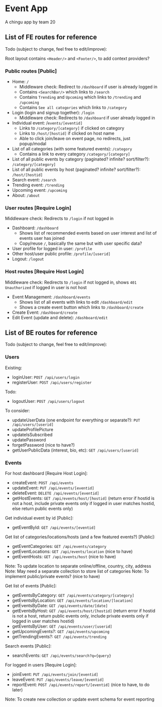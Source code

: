 # Event App

A chingu app by team 20

## List of FE routes for reference

Todo (subject to change, feel free to edit/improve):

Root layout contains `<Header/>` and `<Footer/>`, to add context providers?

### Public routes [Public]

- Home: `/`
  - Middleware check: Redirect to `/dashboard` if user is already logged in
  - Contains `<SearchBar/>` which links to `/search`
  - Contains `Trending` and `Upcoming` which links to `/trending` and `/upcoming`
  - Contains `See all catogories` which links to `/category`
- Login (login and signup together): `/login`
  - Middleware check: Redirects to `/dashboard` if user already logged in
- Individual event: /`events/[eventid]`
  - Links to `/category/[category]` if clicked on category
  - Links to `/host/[hostid]` if clicked on host name
  - Able to click join/leave on event page, no redirects, just popup/modal
- List of all categories (with some featured events): `/category`
  - Contains a link to every category `/category/[category]`
- List of all public events by category (paginated? infinite? sort/filter?): `/category/[category]`
- List of all public events by host (paginated? infinite? sort/filter?): `/host/[hostid]`
- Search event: `/search`
- Trending event: `/trending`
- Upcoming event: `/upcoming`
- About: `/about`

### User routes [Require Login]

Middleware check: Redirects to `/login` if not logged in

- Dashboard: `/dashboard`
  - Shows list of recommended events based on user interest and list of events user has joined
  - Copy/reuse `/`, basically the same but with user specific data?
- User profile for logged in user: `/profile`
- Other host/user public profile: `/profile/[userid]`
- Logout: `/logout`

### Host routes [Require Host Login]

Middleware check: Redirects to `/login` if not logged in, shows `401 Unauthorized` if logged in user is not host

- Event Management: `/dashboard/events`
  - Shows list of all events with links to edit `/dashboard/edit`
  - Shows a create event button which links to `/dashboard/create`
- Create Event: `/dashboard/create`
- Edit Event (update and delete): `/dashboard/edit`

## List of BE routes for reference

Todo (subject to change, feel free to edit/improve):

### Users

Existing:

- loginUser: `POST /api/users/login`
- registerUser: `POST /api/users/register`

Todo:

- logoutUser: `POST /api/users/logout`

To consider:

- updateUserData (one endpoint for everything or separate?): `PUT /api/users/[userid]`
- updateProfilePicture
- updateIsSubscribed
- updatePassword
- forgetPassword (nice to have?)
- getUserPublicData (interest, bio, etc): `GET /api/users/[userid]`

### Events

For host dashboard [Require Host Login]:

- createEvent: `POST /api/events`
- updateEvent: `PUT /api/events/[eventid]`
- deleteEvent: `DELETE /api/events/[eventid]`
- getHostEvents: `GET /api/events/host/[hostid]` (return error if hostid is not a host, include private events only if logged in user matches hostid, else return public events only)

Get individual event by id [Public]:

- getEventById: `GET /api/events/[eventid]`

Get list of categories/locations/hosts (and a few featured events?) [Public]:

- getEventCategories: `GET /api/events/category`
- getEventLocations: `GET /api/events/location` (nice to have)
- getEventHosts: `GET /api/events/host` (nice to have)

Note: To update location to separate online/offline, country, city, address
Note: May need a separate collection to store list of categories
Note: To implement public/private events? (nice to have)

Get list of events [Public]:

- getEventsByCategory: `GET /api/events/category/[category]`
- getEventsByLocation: `GET /api/events/location/[location]`
- getEventsByDate: `GET /api/events/date/[date]`
- getEventsByHost: `GET /api/events/host/[hostid]` (return error if hostid is not a host, return public events only, include private events only if logged in user matches hostid)
- getEventsByUser: `GET /api/events/user/[userid]`
- getUpcomingEvents?: `GET /api/events/upcoming`
- getTrendingEvents?: `GET /api/events/trending`

Search events [Public]:

- searchEvents: `GET /api/events/search?q={query}`

For logged in users [Require Login]:

- joinEvent: `PUT /api/events/join/[eventid]`
- leaveEvent: `PUT /api/events/leave/[eventid]`
- reportEvent: `POST /api/events/report/[eventid]` (nice to have, to do later)

Note: To create new collection or update event schema for event reporting
